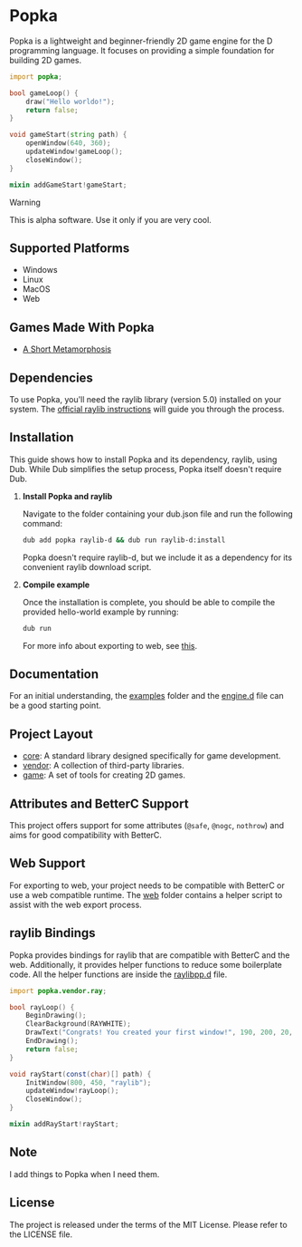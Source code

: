 # Popka

Popka is a lightweight and beginner-friendly 2D game engine for the D programming language.
It focuses on providing a simple foundation for building 2D games.

```d
import popka;

bool gameLoop() {
    draw("Hello worldo!");
    return false;
}

void gameStart(string path) {
    openWindow(640, 360);
    updateWindow!gameLoop();
    closeWindow();
}

mixin addGameStart!gameStart;
```

> [!WARNING]  
> This is alpha software. Use it only if you are very cool.

## Supported Platforms

* Windows
* Linux
* MacOS
* Web

## Games Made With Popka

* [A Short Metamorphosis](https://kapendev.itch.io/a-short-metamorphosis)

## Dependencies

To use Popka, you'll need the raylib library (version 5.0) installed on your system.
The [official raylib instructions](https://github.com/raysan5/raylib/wiki) will guide you through the process.

## Installation

This guide shows how to install Popka and its dependency, raylib, using Dub.
While Dub simplifies the setup process, Popka itself doesn't require Dub.

1. **Install Popka and raylib**

    Navigate to the folder containing your dub.json file and run the following command:

    ```bash
    dub add popka raylib-d && dub run raylib-d:install
    ```

    Popka doesn't require raylib-d, but we include it as a dependency for its convenient raylib download script.

2. **Compile example**

    Once the installation is complete, you should be able to compile the provided hello-world example by running:

    ```bash
    dub run
    ```

    For more info about exporting to web, see [this](#web-support).

## Documentation

For an initial understanding, the [examples](examples) folder and the [engine.d](source/popka/game/engine.d) file can be a good starting point.

## Project Layout

* [core](source/popka/core): A standard library designed specifically for game development. 
* [vendor](source/popka/vendor): A collection of third-party libraries.
* [game](source/popka/game): A set of tools for creating 2D games.

## Attributes and BetterC Support

This project offers support for some attributes (`@safe`, `@nogc`, `nothrow`) and aims for good compatibility with BetterC.

## Web Support

For exporting to web, your project needs to be compatible with BetterC or use a web compatible runtime.
The [web](web) folder contains a helper script to assist with the web export process.

## raylib Bindings

Popka provides bindings for raylib that are compatible with BetterC and the web.
Additionally, it provides helper functions to reduce some boilerplate code.
All the helper functions are inside the [raylibpp.d](source/popka/vendor/ray/raylibpp.d) file.

```d
import popka.vendor.ray;

bool rayLoop() {
    BeginDrawing();
    ClearBackground(RAYWHITE);
    DrawText("Congrats! You created your first window!", 190, 200, 20, LIGHTGRAY);
    EndDrawing();
    return false;
}

void rayStart(const(char)[] path) {
    InitWindow(800, 450, "raylib");
    updateWindow!rayLoop();
    CloseWindow();
}

mixin addRayStart!rayStart;
```

## Note

I add things to Popka when I need them.

## License

The project is released under the terms of the MIT License.
Please refer to the LICENSE file.
